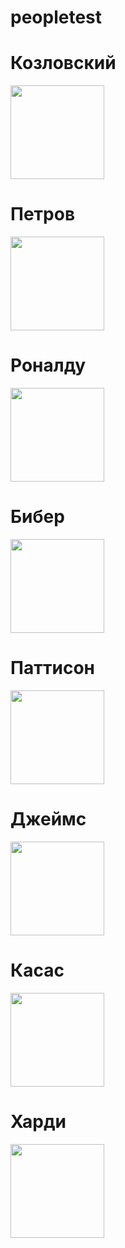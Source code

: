 # peopletest

<!DOCTYPE html>
<html lang="en">
<head>
	<meta charset="UTF-8">
	<meta name="viewport" content="width=device-width, initial-scale=1.0">
	<title>Document</title>
</head>
<body>
<div id="main">

<h1>Козловский</h1>
<img src=https://user-images.githubusercontent.com/106889299/203404536-0a97809f-5eab-4c70-a604-c8c042b1ecea.jpg width=150 height=150>
<br>

<h1>Петров</h1>
<img src=https://user-images.githubusercontent.com/106889299/203405812-53680fe6-e58e-4b2a-8763-832e2bb56324.jpg width=150 height=150>
<br>
	
<h1>Роналду</h1>
<img src=https://user-images.githubusercontent.com/106889299/204406628-c9f5e7a9-6987-41a6-ab61-cd41246f1080.jpg width=150 height=150>
<br>
<h1>Бибер</h1>
<img src=https://user-images.githubusercontent.com/106889299/204406644-d25280aa-0ecf-4b90-aa87-82e0f0fa48b8.jpg width=150 height=150>
<br>
	<h1>Паттисон</h1>
<img src=https://mebellka.ru/wp-content/uploads/5/9/0/5904702578b2f72fdf402cc22df3b197.jpeg width=150 height=150>
<br>
		<h1>Джеймс</h1>
<img src=https://user-images.githubusercontent.com/106889299/204406648-1a0483c0-4f62-48fb-9bb1-15c312b8fd05.jpg width=150 height=150>
<br>
		<h1>Касас</h1>
<img src=https://user-images.githubusercontent.com/106889299/204407726-f546c28a-c61d-4ce0-b897-9e6b0ff0d5fb.jpg width=150 height=150>
<br>
			<h1>Харди</h1>
<img src=https://user-images.githubusercontent.com/106889299/204406661-96baad99-9cdf-450c-87cb-fc11426d79ce.jpg width=150 height=150>
<br>
</div>	
</body>
</html>
